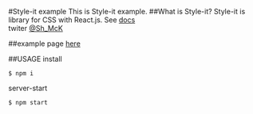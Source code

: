#Style-it example
This is Style-it example.
##What is Style-it?
Style-it is library for CSS with React.js.
See [docs](https://github.com/buildbreakdo/style-it)  
twiter
[@Sh_McK](https://twitter.com/Sh_McK)

##example page
[here](https://takahiro-saeki.github.io/style-it-example/dist/)

##USAGE
install
```
$ npm i
```
server-start
```
$ npm start
```

